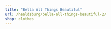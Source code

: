 ```yaml
---
title: "Bella All Things Beautiful"
url: /healdsburg/bella-all-things-beautiful-2/
shop: clothes
---
```

